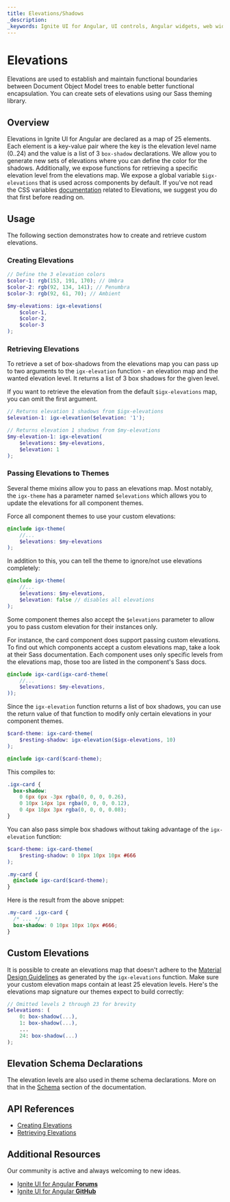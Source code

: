 ```yaml
---
title: Elevations/Shadows
_description:
_keywords: Ignite UI for Angular, UI controls, Angular widgets, web widgets, UI widgets, Angular, Native Angular Components Suite, Native Angular Controls, Native Angular Components Library
---
```


# Elevations
<p class="highlight">Elevations are used to establish and maintain functional boundaries between Document Object Model trees to enable better functional encapsulation. You can create sets of elevations using our Sass theming library.</p>
<div class="divider"></div>

## Overview
Elevations in Ignite UI for Angular are declared as a map of 25 elements. Each element is a key-value pair where the key is the elevation level name (0..24) and the value is a list of 3 `box-shadow` declarations. We allow you to generate new sets of elevations where you can define the color for the shadows. Additionally, we expose functions for retrieving a specific elevation level from the elevations map. We expose a global variable `$igx-elevations` that is used across components by default. If you've not read the CSS variables [documentation](../elevations.md) related to Elevations, we suggest you do that first before reading on. 

## Usage
The following section demonstrates how to create and retrieve custom elevations.

### Creating Elevations

```scss
// Define the 3 elevation colors
$color-1: rgb(153, 191, 170); // Umbra
$color-2: rgb(92, 134, 141); // Penumbra
$color-3: rgb(92, 61, 70); // Ambient

$my-elevations: igx-elevations(
    $color-1,
    $color-2,
    $color-3
);
```

### Retrieving Elevations

To retrieve a set of box-shadows from the elevations map you can pass up to two arguments to the `igx-elevation` function - an elevation map and the wanted elevation level. It returns a list of 3 box shadows for the given level.

If you want to retrieve the elevation from the default `$igx-elevations` map, you can omit the first argument.

```scss
// Returns elevation 1 shadows from $igx-elevations
$elevation-1: igx-elevation($elevation: '1');

// Returns elevation 1 shadows from $my-elevations
$my-elevation-1: igx-elevation(
    $elevations: $my-elevations, 
    $elevation: 1
);
```

### Passing Elevations to Themes

Several theme mixins allow you to pass an elevations map. Most notably, the `igx-theme` has a parameter named `$elevations` which allows you to update the elevations for all component themes.

Force all component themes to use your custom elevations:

```scss
@include igx-theme(
    //...
    $elevations: $my-elevations
);
```

In addition to this, you can tell the theme to ignore/not use elevations completely:

```scss
@include igx-theme(
    //...
    $elevations: $my-elevations,
    $elevation: false // disables all elevations
);
```

Some component themes also accept the `$elevations` parameter to allow you to pass custom elevation for their instances only.

For instance, the card component does support passing custom elevations. To find out which components accept a custom elevations map, take a look at their Sass documentation. Each component uses only specific levels from the elevations map, those too are listed in the component's Sass docs.

```scss
@include igx-card(igx-card-theme(
    //...
    $elevations: $my-elevations,
));
```

Since the `igx-elevation` function returns a list of box shadows, you can use the return value of that function to modify only certain elevations in your component themes. 

```scss
$card-theme: igx-card-theme(
    $resting-shadow: igx-elevation($igx-elevations, 10)
);

@include igx-card($card-theme);
```

This compiles to:

```css
.igx-card {
  box-shadow: 
    0 6px 6px -3px rgba(0, 0, 0, 0.26),
    0 10px 14px 1px rgba(0, 0, 0, 0.12),
    0 4px 18px 3px rgba(0, 0, 0, 0.08);
}
```

You can also pass simple box shadows without taking advantage of the `igx-elevation` function:
```scss
$card-theme: igx-card-theme(
    $resting-shadow: 0 10px 10px 10px #666
);

.my-card {
  @include igx-card($card-theme);
}
```

Here is the result from the above snippet:

```scss
.my-card .igx-card {
  /* ... */
  box-shadow: 0 10px 10px 10px #666;
}
```
<div class="divider--half"></div>

## Custom Elevations
It is possible to create an elevations map that doesn't adhere to the [Material Design Guidelines](https://material.io/design/environment/elevation.html) as generated by the `igx-elevations` function. Make sure your custom elevation maps contain at least 25 elevation levels. Here's the elevations map signature our themes expect to build correctly:

```scss
// Omitted levels 2 through 23 for brevity
$elevations: (
    0: box-shadow(...),
    1: box-shadow(...),
    ...
    24: box-shadow(...)
);
```

## Elevation Schema Declarations
The elevation levels are also used in theme schema declarations. More on that in the [Schema](schemas.md) section of the documentation.
<div class="divider--half"></div>

## API References

* [Creating Elevations]({environment:sassApiUrl}/index.html#function-igx-elevations)
* [Retrieving Elevations]({environment:sassApiUrl}/index.html#function-igx-elevation)


## Additional Resources
<div class="divider--half"></div>

Our community is active and always welcoming to new ideas.
* [Ignite UI for Angular **Forums**](https://www.infragistics.com/community/forums/f/ignite-ui-for-angular)
* [Ignite UI for Angular **GitHub**](https://github.com/IgniteUI/igniteui-angular)
